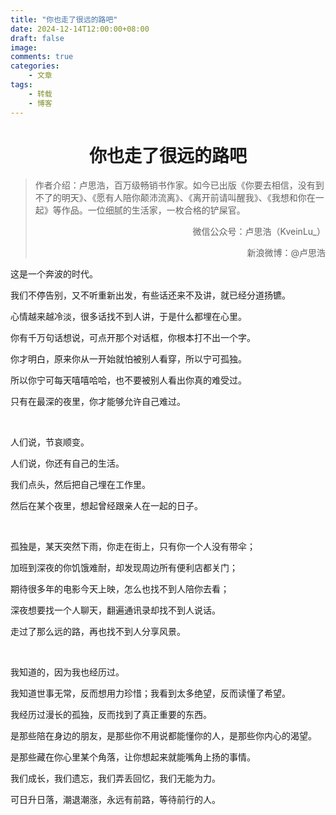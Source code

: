```yaml
---
title: "你也走了很远的路吧"
date: 2024-12-14T12:00:00+08:00
draft: false
image:
comments: true
categories:
    - 文章
tags:
    - 转载
    - 博客
---
```

# <center>你也走了很远的路吧</center>

> <p>作者介绍：卢思浩，百万级畅销书作家。如今已出版《你要去相信，没有到不了的明天》、《愿有人陪你颠沛流离》、《离开前请叫醒我》、《我想和你在一起》等作品。一位细腻的生活家，一枚合格的铲屎官。</p>
>
> <p align="right">微信公众号：卢思浩（KveinLu_）</p>
>
> <p align="right">新浪微博：@卢思浩</p>











这是一个奔波的时代。

我们不停告别，又不听重新出发，有些话还来不及讲，就已经分道扬镳。

心情越来越冷淡，很多话找不到人讲，于是什么都埋在心里。

你有千万句话想说，可点开那个对话框，你根本打不出一个字。

你才明白，原来你从一开始就怕被别人看穿，所以宁可孤独。

所以你宁可每天嘻嘻哈哈，也不要被别人看出你真的难受过。

只有在最深的夜里，你才能够允许自己难过。

<br/>

人们说，节哀顺变。

人们说，你还有自己的生活。

我们点头，然后把自己埋在工作里。

然后在某个夜里，想起曾经跟亲人在一起的日子。

<br/>

孤独是，某天突然下雨，你走在街上，只有你一个人没有带伞；

加班到深夜的你饥饿难耐，却发现周边所有便利店都关门；

期待很多年的电影今天上映，怎么也找不到人陪你去看；

深夜想要找一个人聊天，翻遍通讯录却找不到人说话。

走过了那么远的路，再也找不到人分享风景。

<br/>

我知道的，因为我也经历过。

我知道世事无常，反而想用力珍惜；我看到太多绝望，反而读懂了希望。

我经历过漫长的孤独，反而找到了真正重要的东西。

是那些陪在身边的朋友，是那些你不用说都能懂你的人，是那些你内心的渴望。

是那些藏在你心里某个角落，让你想起来就能嘴角上扬的事情。

我们成长，我们遗忘，我们弄丢回忆，我们无能为力。

可日升日落，潮退潮涨，永远有前路，等待前行的人。